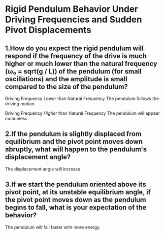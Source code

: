 # Rigid Pendulum Behavior Under Driving Frequencies and Sudden Pivot Displacements

## 1.How do you expect the rigid pendulum will respond if the frequency of the drive is much higher or much lower than the natural frequency (ω₀ = sqrt(g / L)) of the pendulum (for small oscillations) and the amplitude is small compared to the size of the pendulum?
Driving Frequency _Lower_ than Natural Frequency
The pendulum follows the driving motion.
    
Driving Frequency _Higher_ than Natural Frequency
The pendulum will appear motionless.

## 2.If the pendulum is slightly displaced from equilibrium and the pivot point moves down abruptly, what will happen to the pendulum's displacement angle?

The displacement angle will increase

## 3.If we start the pendulum oriented above its pivot point, at its unstable equilibrium angle, if the pivot point moves down as the pendulum begins to fall, what is your expectation of the behavior?

The pendulum will fall faster with more energy.
